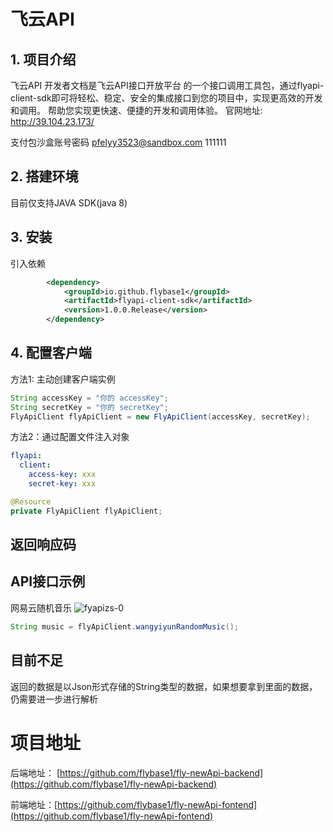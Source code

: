 # 飞云API

## 1. 项目介绍

飞云API 开发者文档是飞云API接口开放平台 的一个接口调用工具包，通过flyapi-client-sdk即可将轻松、稳定、安全的集成接口到您的项目中，实现更高效的开发和调用。 帮助您实现更快速、便捷的开发和调用体验。
官网地址: http://39.104.23.173/

支付包沙盒账号密码
pfelyy3523@sandbox.com
111111

## 2. 搭建环境

目前仅支持JAVA SDK(java 8)

## 3. 安装

引入依赖
```xml
        <dependency>
            <groupId>io.github.flybase1</groupId>
            <artifactId>flyapi-client-sdk</artifactId>
            <version>1.0.0.Release</version>
        </dependency>
```

## 4. 配置客户端

方法1: 主动创建客户端实例
```java
String accessKey = "你的 accessKey";
String secretKey = "你的 secretKey";
FlyApiClient flyApiClient = new FlyApiClient(accessKey, secretKey);
```

方法2：通过配置文件注入对象
```yml
flyapi:
  client:
    access-key: xxx
    secret-key: xxx
```

```java
@Resource
private FlyApiClient flyApiClient;
```

## 返回响应码

## API接口示例

网易云随机音乐
![fyapizs-0](http://cdn.flycode.icu/codeCenterImg/202401141555941.png)

```java
String music = flyApiClient.wangyiyunRandomMusic();
```

## 目前不足

返回的数据是以Json形式存储的String类型的数据，如果想要拿到里面的数据，仍需要进一步进行解析



# 项目地址

后端地址： [https://github.com/flybase1/fly-newApi-backend](https://github.com/flybase1/fly-newApi-backend)

前端地址：[https://github.com/flybase1/fly-newApi-fontend](https://github.com/flybase1/fly-newApi-fontend)

